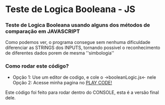 
<h1>Teste de Logica Booleana - JS</h1>

<h3>Teste de Logica Booleana usando alguns dos métodos de comparação em JAVASCRIPT</h3>

<p>Como podemos ver, o programa consegue sem nenhuma dificuldade diferenciar as STRINGS dos INPUTS, tornando possivel o reconhecimento de diferentes dados porem de mesma ''simbologia''</p>

<h3>Como rodar este código?</h3>
<ul>
    <li>Opção 1: Use um editor de codigo, e cole o ->booleanLogic.js<- nele</li>
    <l1>Opção 2: Acesse minha pagina no <a href="https://playcode.io/947386">PLAY CODE!<a></li>
</ul>

<p>Este código foi feito para rodar dentro do CONSOLE, esta é a versão final dele.</p>